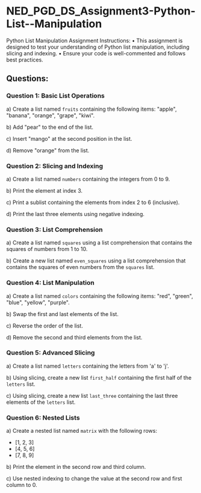 # NED_PGD_DS_Assignment3-Python-List--Manipulation

Python List Manipulation Assignment
Instructions:
•	This assignment is designed to test your understanding of Python list manipulation, including slicing and indexing.
•	Ensure your code is well-commented and follows best practices.

## Questions:

### Question 1: Basic List Operations

a) Create a list named `fruits` containing the following items: "apple", "banana", "orange", "grape", "kiwi".

b) Add "pear" to the end of the list.

c) Insert "mango" at the second position in the list.

d) Remove "orange" from the list.

### Question 2: Slicing and Indexing

a) Create a list named `numbers` containing the integers from 0 to 9.

b) Print the element at index 3.

c) Print a sublist containing the elements from index 2 to 6 (inclusive).

d) Print the last three elements using negative indexing.

### Question 3: List Comprehension

a) Create a list named `squares` using a list comprehension that contains the squares of numbers from 1 to 10.

b) Create a new list named `even_squares` using a list comprehension that contains the squares of even numbers from the `squares` list.

### Question 4: List Manipulation

a) Create a list named `colors` containing the following items: "red", "green", "blue", "yellow", "purple".

b) Swap the first and last elements of the list.

c) Reverse the order of the list.

d) Remove the second and third elements from the list.

### Question 5: Advanced Slicing

a) Create a list named `letters` containing the letters from 'a' to 'j'.

b) Using slicing, create a new list `first_half` containing the first half of the `letters` list.

c) Using slicing, create a new list `last_three` containing the last three elements of the `letters` list.

### Question 6: Nested Lists

a) Create a nested list named `matrix` with the following rows:
   - [1, 2, 3]
   - [4, 5, 6]
   - [7, 8, 9]

b) Print the element in the second row and third column.

c) Use nested indexing to change the value at the second row and first column to 0.

